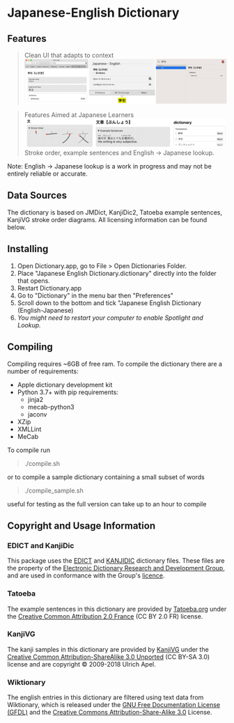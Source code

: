 # Japanese-English Dictionary

## Features
> Clean UI that adapts to context
  ![](screenshots/layouts.png)

> Features Aimed at Japanese Learners
  ![](screenshots/features.png)
  Stroke order, example sentences and English -> Japanese lookup.

Note: English -> Japanese lookup is a work in progress and may not be entirely reliable or accurate.

## Data Sources
The dictionary is based on JMDict, KanjiDic2, Tatoeba example sentences, KanjiVG stroke order diagrams. All licensing information can be found below.

## Installing
1) Open Dictionary.app, go to File > Open Dictionaries Folder.
2) Place "Japanese English Dictionary.dictionary" directly into the folder that opens.
3) Restart Dictionary.app
4) Go to "Dictionary" in the menu bar then "Preferences"
5) Scroll down to the bottom and tick "Japanese English Dictionary (English-Japanese)
6) *You might need to restart your computer to enable Spotlight and Lookup.*

## Compiling
Compiling requires ~6GB of free ram.
To compile the dictionary there are a number of requirements:
 - Apple dictionary development kit
 - Python 3.7+ with pip requirements:
    - jinja2
    - mecab-python3
    - jaconv
 - XZip
 - XMLLint
 - MeCab

To compile run
> ./compile.sh

or to compile a sample dictionary containing a small subset of words
> ./compile_sample.sh

useful for testing as the full version can take up to an hour to compile

## Copyright and Usage Information
### EDICT and KanjiDic
This package uses the [EDICT](http://www.csse.monash.edu.au/~jwb/edict.html) and [KANJIDIC](http://www.csse.monash.edu.au/~jwb/kanjidic.html) dictionary files. These files are the property of the [Electronic Dictionary Research and Development Group](http://www.edrdg.org/), and are used in conformance with the Group's [licence](http://www.edrdg.org/edrdg/licence.html).

### Tatoeba
The example sentences in this dictionary are provided by [Tatoeba.org](https://tatoeba.org/eng/downloads) under the [Creative Common Attribution 2.0 France](https://creativecommons.org/licenses/by/2.0/fr/) (CC BY 2.0 FR) license.

### KanjiVG
The kanji samples in this dictionary are provided by [KanjiVG](https://kanjivg.tagaini.net/) under the [Creative Common Attribution-ShareAlike 3.0 Unported](https://creativecommons.org/licenses/by-sa/3.0/) (CC BY-SA 3.0) license and are copyright © 2009-2018 Ulrich Apel.

### Wiktionary
The english entries in this dictionary are filtered using text data from Wiktionary, which is released under the [GNU Free Documentation License (GFDL)](https://www.wikipedia.org/wiki/Wikipedia:Copyrights) and the  [Creative Commons Attribution-Share-Alike 3.0](https://creativecommons.org/licenses/by-sa/3.0/) License.
